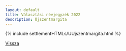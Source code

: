 ```yaml
---
layout: default
title: Választási névjegyzék 2022
description: Újszentmargita
---
```


{% include settlementHTMLs/UUjszentmargita.html %}

[Vissza](../)
